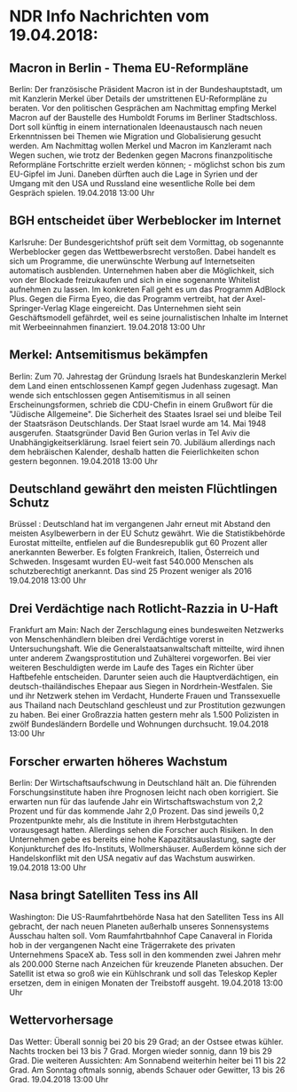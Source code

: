 # NDR Info Nachrichten vom 19.04.2018:


## Macron in Berlin - Thema EU-Reformpläne
Berlin: Der französische Präsident Macron ist in der Bundeshauptstadt, um mit Kanzlerin Merkel über Details der umstrittenen EU-Reformpläne zu beraten. Vor den politischen Gesprächen am Nachmittag empfing Merkel Macron auf der Baustelle des Humboldt Forums im Berliner Stadtschloss. Dort soll künftig in einem internationalen Ideenaustausch nach neuen Erkenntnissen bei Themen wie Migration und Globalisierung gesucht werden. Am Nachmittag wollen Merkel und Macron im Kanzleramt nach Wegen suchen, wie trotz der Bedenken gegen Macrons finanzpolitische Reformpläne Fortschritte erzielt werden können; - möglichst schon bis zum EU-Gipfel im Juni. Daneben dürften auch die Lage in Syrien und der Umgang mit den USA und Russland eine wesentliche Rolle bei dem Gespräch spielen. 19.04.2018 13:00 Uhr 

## BGH entscheidet über Werbeblocker im Internet
Karlsruhe: Der Bundesgerichtshof prüft seit dem Vormittag, ob sogenannte Werbeblocker gegen das Wettbewerbsrecht verstoßen. Dabei handelt es sich um Programme, die unerwünschte Werbung auf Internetseiten automatisch ausblenden. Unternehmen haben aber die Möglichkeit, sich von der Blockade freizukaufen und sich in eine sogenannte Whitelist aufnehmen zu lassen. Im konkreten Fall geht es um das Programm AdBlock Plus. Gegen die Firma Eyeo, die das Programm vertreibt, hat der Axel-Springer-Verlag Klage eingereicht. Das Unternehmen sieht sein Geschäftsmodell gefährdet, weil es seine journalistischen Inhalte im Internet mit Werbeeinnahmen finanziert. 19.04.2018 13:00 Uhr 

## Merkel: Antsemitismus bekämpfen
Berlin: Zum 70. Jahrestag der Gründung Israels hat Bundeskanzlerin Merkel dem Land einen entschlossenen Kampf gegen Judenhass zugesagt. Man wende sich entschlossen gegen Antisemitismus in all seinen Erscheinungsformen, schrieb die CDU-Chefin in einem Grußwort für die "Jüdische Allgemeine". Die Sicherheit des Staates Israel sei und bleibe Teil der Staatsräson Deutschlands. Der Staat Israel wurde am 14. Mai 1948 ausgerufen. Staatsgründer David Ben Gurion verlas in Tel Aviv die Unabhängigkeitserklärung. Israel feiert sein 70. Jubiläum allerdings nach dem hebräischen Kalender, deshalb hatten die Feierlichkeiten schon gestern begonnen. 19.04.2018 13:00 Uhr 

## Deutschland gewährt den meisten Flüchtlingen Schutz
Brüssel :     Deutschland hat im vergangenen Jahr erneut mit Abstand den meisten Asylbewerbern in der EU Schutz gewährt. Wie die Statistikbehörde Eurostat mitteilte, entfielen auf die Bundesrepublik gut 60 Prozent aller anerkannten Bewerber. Es folgten Frankreich, Italien, Österreich und Schweden. Insgesamt wurden EU-weit fast 540.000 Menschen als schutzberechtigt anerkannt. Das sind 25 Prozent weniger als 2016 19.04.2018 13:00 Uhr 

## Drei Verdächtige nach Rotlicht-Razzia in U-Haft
Frankfurt am Main: Nach der Zerschlagung eines bundesweiten Netzwerks von Menschenhändlern bleiben drei Verdächtige vorerst in Untersuchungshaft. Wie die Generalstaatsanwaltschaft mitteilte, wird ihnen unter anderem Zwangsprostitution und Zuhälterei vorgeworfen. Bei vier weiteren Beschuldigten werde im Laufe des Tages ein Richter über Haftbefehle entscheiden. Darunter seien auch die Hauptverdächtigen, ein deutsch-thailändisches Ehepaar aus Siegen in Nordrhein-Westfalen. Sie und ihr Netzwerk stehen im Verdacht, Hunderte Frauen und Transsexuelle aus Thailand nach Deutschland geschleust und zur Prostitution gezwungen zu haben. Bei einer Großrazzia hatten gestern mehr als 1.500 Polizisten in zwölf Bundesländern Bordelle und Wohnungen durchsucht. 19.04.2018 13:00 Uhr 

## Forscher erwarten höheres Wachstum
Berlin: Der Wirtschaftsaufschwung in Deutschland hält an. Die führenden Forschungsinstitute haben ihre Prognosen leicht nach oben korrigiert. Sie erwarten nun für das laufende Jahr ein Wirtschaftswachstum von 2,2 Prozent und für das kommende Jahr 2,0 Prozent. Das sind jeweils 0,2 Prozentpunkte mehr, als die Institute in ihrem Herbstgutachten vorausgesagt hatten. Allerdings sehen die Forscher auch Risiken. In den Unternehmen gebe es bereits eine hohe Kapazitätsauslastung, sagte der Konjunkturchef des Ifo-Instituts, Wollmershäuser. Außerdem könne sich der Handelskonflikt mit den USA negativ auf das Wachstum auswirken. 19.04.2018 13:00 Uhr 

## Nasa bringt Satelliten Tess ins All
Washington: Die US-Raumfahrtbehörde Nasa hat den Satelliten Tess ins All gebracht, der nach neuen Planeten außerhalb unseres Sonnensystems Ausschau halten soll. Vom Raumfahrtbahnhof Cape Canaveral in Florida hob in der vergangenen Nacht eine Trägerrakete des privaten Unternehmens SpaceX ab. Tess soll in den kommenden zwei Jahren mehr als 200.000 Sterne nach Anzeichen für kreuzende Planeten absuchen. Der Satellit ist etwa so groß wie ein Kühlschrank und soll das Teleskop Kepler ersetzen, dem in einigen Monaten der Treibstoff ausgeht. 19.04.2018 13:00 Uhr 

## Wettervorhersage
Das Wetter: Überall sonnig bei 20 bis 29 Grad; an der Ostsee etwas kühler. Nachts trocken bei 13 bis 7 Grad. Morgen wieder sonnig, dann 19 bis 29 Grad. Die weiteren Aussichten: Am Sonnabend weiterhin heiter bei 11 bis 22 Grad. Am Sonntag oftmals sonnig, abends Schauer oder Gewitter, 13 bis 26 Grad. 19.04.2018 13:00 Uhr 

